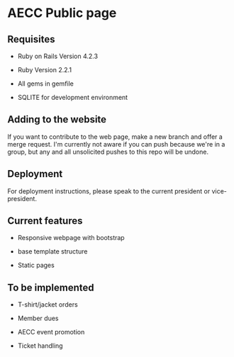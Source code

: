 # AECC Public page

## Requisites

* Ruby on Rails Version 4.2.3

* Ruby Version 2.2.1

* All gems in gemfile

* SQLITE for development environment

## Adding to the website

If you want to contribute to the web page, make a new branch and offer a merge request. I'm currently not aware if you can push because we're in a group, but any and all unsolicited pushes to this repo will be undone. 

## Deployment 

For deployment instructions, please speak to the current president or vice-president. 

## Current features

* Responsive webpage with bootstrap

* base template structure

* Static pages

## To be implemented

* T-shirt/jacket orders

* Member dues

* AECC event promotion

* Ticket handling

